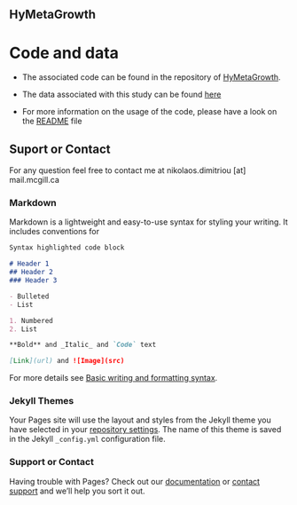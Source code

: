 ## HyMetaGrowth


# Code and data
- The associated code can be found in the repository of [HyMetaGrowth](https://github.com/NMDimitriou/HyMetaGrowth).

- The data associated with this study can be found [here](https://figshare.com/projects/3D-GROWTH-MDA-MB-231-SERIES-12/118989)

- For more information on the usage of the code, please have a look on the [README](https://github.com/NMDimitriou/HyMetaGrowth/blob/main/README.md) file

## Suport or Contact
For any question feel free to contact me at nikolaos.dimitriou [at] mail.mcgill.ca

### Markdown

Markdown is a lightweight and easy-to-use syntax for styling your writing. It includes conventions for

```markdown
Syntax highlighted code block

# Header 1
## Header 2
### Header 3

- Bulleted
- List

1. Numbered
2. List

**Bold** and _Italic_ and `Code` text

[Link](url) and ![Image](src)
```

For more details see [Basic writing and formatting syntax](https://docs.github.com/en/github/writing-on-github/getting-started-with-writing-and-formatting-on-github/basic-writing-and-formatting-syntax).

### Jekyll Themes

Your Pages site will use the layout and styles from the Jekyll theme you have selected in your [repository settings](https://github.com/NMDimitriou/HyMetaGrowth/settings/pages). The name of this theme is saved in the Jekyll `_config.yml` configuration file.

### Support or Contact

Having trouble with Pages? Check out our [documentation](https://docs.github.com/categories/github-pages-basics/) or [contact support](https://support.github.com/contact) and we’ll help you sort it out.
